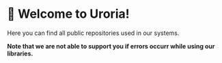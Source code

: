 # 👋 Welcome to Uroria!

Here you can find all public repositories used in our systems.

**Note that we are not able to support you if errors occurr while using our libraries.**
